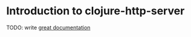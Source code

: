 # Introduction to clojure-http-server

TODO: write [great documentation](http://jacobian.org/writing/what-to-write/)
